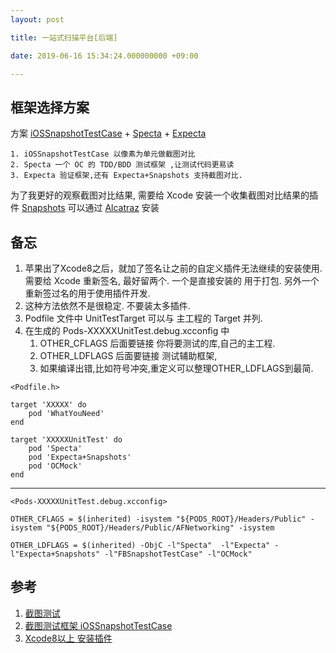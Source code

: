 ```yaml
---
layout: post

title: 一站式扫描平台[后端]

date: 2019-06-16 15:34:24.000000000 +09:00

---
```



## 框架选择方案

方案 [iOSSnapshotTestCase](https://github.com/uber/ios-snapshot-test-case/) + [Specta](https://github.com/specta/specta) + [Expecta](https://github.com/specta/expecta)

	1. iOSSnapshotTestCase 以像素为单元做截图对比
	2. Specta 一个 OC 的 TDD/BDD 测试框架 ,让测试代码更易读
	3. Expecta 验证框架,还有 Expecta+Snapshots 支持截图对比.
 
为了我更好的观察截图对比结果, 需要给 Xcode 安装一个收集截图对比结果的插件 [Snapshots](https://github.com/orta/snapshots) 可以通过 [Alcatraz](http://alcatraz.io) 安装

## 备忘

1. 苹果出了Xcode8之后，就加了签名让之前的自定义插件无法继续的安装使用. 需要给 Xcode 重新签名, 最好留两个. 一个是直接安装的 用于打包. 另外一个重新签过名的用于使用插件开发.
2. 这种方法依然不是很稳定. 不要装太多插件.
3. Podfile 文件中 UnitTestTarget 可以与 主工程的 Target 并列.
4. 在生成的 Pods-XXXXXUnitTest.debug.xcconfig 中
	1. OTHER_CFLAGS 后面要链接 你将要测试的库,自己的主工程.
	2. OTHER_LDFLAGS 后面要链接 测试辅助框架, 
	3. 如果编译出错,比如符号冲突,重定义可以整理OTHER_LDFLAGS到最简.

```
<Podfile.h>

target 'XXXXX' do
    pod 'WhatYouNeed'
end

target 'XXXXXUnitTest' do
    pod 'Specta'
    pod 'Expecta+Snapshots'
    pod 'OCMock'
end
```
----------------------------------------------------
```
<Pods-XXXXXUnitTest.debug.xcconfig>

OTHER_CFLAGS = $(inherited) -isystem "${PODS_ROOT}/Headers/Public" -isystem "${PODS_ROOT}/Headers/Public/AFNetworking" -isystem

OTHER_LDFLAGS = $(inherited) -ObjC -l"Specta"  -l"Expecta" -l"Expecta+Snapshots" -l"FBSnapshotTestCase" -l"OCMock"

```
## 参考

1. [截图测试](https://objccn.io/issue-15-7/)
2. [截图测试框架 iOSSnapshotTestCase ](https://github.com/uber/ios-snapshot-test-case/)
3. [Xcode8以上 安装插件](http://www.cnblogs.com/jys509/p/6290416.html)

